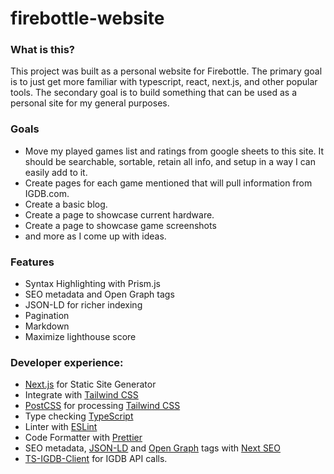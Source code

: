 # firebottle-website

### What is this?
This project was built as a personal website for Firebottle. The primary goal is to just get more familiar with typescript, react, next.js, and other popular tools. The secondary goal is to build something that can be used as a personal site for my general purposes.

### Goals
- Move my played games list and ratings from google sheets to this site. It should be searchable, sortable, retain all info, and setup in a way I can easily add to it.
- Create pages for each game mentioned that will pull information from IGDB.com.
- Create a basic blog.
- Create a page to showcase current hardware.
- Create a page to showcase game screenshots
- and more as I come up with ideas.

### Features
- Syntax Highlighting with Prism.js
- SEO metadata and Open Graph tags
- JSON-LD for richer indexing
- Pagination
- Markdown
- Maximize lighthouse score

### Developer experience:

- [Next.js](https://nextjs.org) for Static Site Generator
- Integrate with [Tailwind CSS](https://tailwindcss.com)
- [PostCSS](https://postcss.org) for processing [Tailwind CSS](https://tailwindcss.com)
- Type checking [TypeScript](https://www.typescriptlang.org)
- Linter with [ESLint](https://eslint.org)
- Code Formatter with [Prettier](https://prettier.io)
- SEO metadata, [JSON-LD](https://developers.google.com/search/docs/guides/intro-structured-data) and [Open Graph](https://ogp.me/) tags with [Next SEO](https://github.com/garmeeh/next-seo)
- [TS-IGDB-Client](https://www.npmjs.com/package/ts-igdb-client) for IGDB API calls.